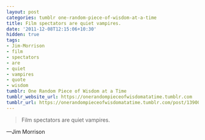 ```yaml
---
layout: post
categories: tumblr one-random-piece-of-wisdom-at-a-time
title: Film spectators are quiet vampires.
date: '2011-12-08T12:15:06+10:30'
hidden: true
tags:
- Jim-Morrison
- film
- spectators
- are
- quiet
- vampires
- quote
- wisdom
tumblr: One Random Piece of Wisdom at a Time
tumblr_website_url: https://onerandompieceofwisdomatatime.tumblr.com
tumblr_url: https://onerandompieceofwisdomatatime.tumblr.com/post/13900265481/film-spectators-are-quiet-vampires
---
```

> Film spectators are quiet vampires.

—Jim Morrison
